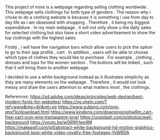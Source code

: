 This project of mine is a webpage regarding selling clothing worldwide . 
This webpage sells clothings for both type of genders . 
The reason why i chose to do a clothing website is because it is something i use from day to day life as i am obsessed with shopping . Therefore , it being my biggest expendidure .
In my main webpage , it will not only show u the daily sales for selected clothing but also have a short video advertisement to show the top clothings with the highest sales.

Firstly , i will have the navigation bars which allow users to pick the option to go to their app profile , cart .
In addition , users will be able to choose which type of clothes they would like to purchase . For example , clothing , dresses and tops for the women section .
The buttons will be linked , such that it will bring them to another webpage.

I decided to use a white background instead as it illustrates simplicity as they are many elements on the webpage . Therefore , it would not look messy and draw the users attention to what matters most , the clothings.


References:
https://xd.adobe.com/ideas/principles/web-design/best-modern-fonts-for-websites/
https://sg.shein.com/?ref=www&rep=dir&ret=sg
https://www.subpng.com/png-qnxf1q/download.html
https://www.kindpng.com/downpng/oohwRm_cart-free-cart-icon-png-transparent-png/
https://unsplash.com/s/photos/wall-background
https://youtu.be/w06Nfrlwo9M
https://makeagif.com/gif/abstract-white-background-hd-motion-graphics-background-loop-white-video-royalty-free-footages-YsWRDA


